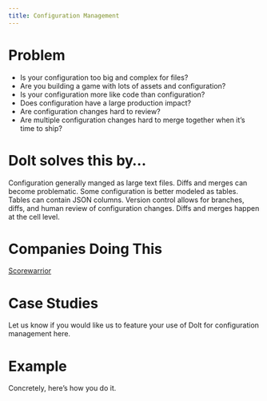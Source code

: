 ```yaml
---
title: Configuration Management
---
```


# Problem

* Is your configuration too big and complex for files? 
* Are you building a game with lots of assets and configuration?
* Is your configuration more like code than configuration? 
* Does configuration have a large production impact? 
* Are configuration changes hard to review? 
* Are multiple configuration changes hard to merge together when it’s time to ship?

# Dolt solves this by…

Configuration generally manged as large text files. Diffs and merges can become problematic.
Some configuration is better modeled as tables. Tables can contain JSON columns.
Version control allows for branches, diffs, and human review of configuration changes. 
Diffs and merges happen at the cell level.

# Companies Doing This

[Scorewarrior](https://scorewarrior.com/)

# Case Studies

Let us know if you would like us to feature your use of Dolt for configuration management here.

# Example

Concretely, here’s how you do it.


